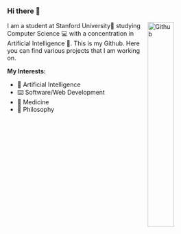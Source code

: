 ### Hi there 👋

<img width="35%" align="right" alt="Github" src="https://drive.google.com/uc?export=download&id=1yv_dwthMxKU76oouabeJyckS6LzRjxA1" />
I am a student at Stanford University🌲 studying Computer Science 💻  with a concentration in Artificial Intelligence 🧠. 
This is my Github. Here you can find various projects that I am working on. 

**My Interests:** 
- 🤖 Artificial Intelligence  
- ⌨️ Software/Web Development  
- 🧪 Medicine
- 🧠 Philosophy

<!--
**rosikand/rosikand** is a ✨ _special_ ✨ repository because its `README.md` (this file) appears on your GitHub profile.

Here are some ideas to get you started:

- 🔭 I’m currently working on ...
- 🌱 I’m currently learning ...
- 👯 I’m looking to collaborate on ...
- 🤔 I’m looking for help with ...
- 💬 Ask me about ...
- 📫 How to reach me: ...
- 😄 Pronouns: ...
- ⚡ Fun fact: ...
-->
